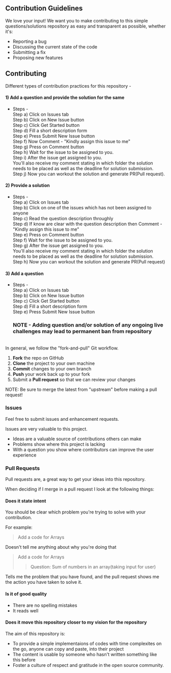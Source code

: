 ## Contribution Guidelines

We love your input! We want you to make contributing to this simple questions/solutions repository as easy and transparent as possible, whether it's:

- Reporting a bug
- Discussing the current state of the code
- Submitting a fix
- Proposing new features


## Contributing

Different types of contribution practices for this repository - 
#### 1) Add a question and provide the solution for the same
- Steps - <br>
  Step a) Click on Issues tab <br>
  Step b) Click on New Issue button <br>
  Step c) Click Get Started button <br>
  Step d) Fill a short description form <br>
  Step e) Press Submit New Issue button <br>
  Step f) Now Comment - "Kindly assign this issue to me" <br>
  Step g) Press on Comment button <br>
  Step h) Wait for the issue to be assigned to you. <br>
  Step i) After the issue get assigned to you. <br>
          You'll also receive my comment stating in which folder the solution needs to be placed as well as the deadline for solution submission. <br>
  Step j) Now you can workout the solution and generate PR(Pull request).
  
#### 2) Provide a solution
- Steps - <br>
  Step a) Click on Issues tab <br>
  Step b) Click on one of the issues which has not been assigned to anyone <br>
  Step c) Read the question description throughly <br>
  Step d) If know are clear with the question description then Comment - "Kindly assign this issue to me" <br>
  Step e) Press on Comment button <br>
  Step f) Wait for the issue to be assigned to you. <br>
  Step g) After the issue get assigned to you. <br>
          You'll also receive my comment stating in which folder the solution needs to be placed as well as the deadline for solution submission. <br>
  Step h) Now you can workout the solution and generate PR(Pull request)
  
#### 3) Add a question
- Steps - <br>
  Step a) Click on Issues tab <br>
  Step b) Click on New Issue button <br>
  Step c) Click Get Started button <br>
  Step d) Fill a short description form <br>
  Step e) Press Submit New Issue button <br>
  
  ### NOTE - Adding question and/or solution of any ongoing live challenges may lead to permanent ban from repository
  
<br>
In general, we follow the "fork-and-pull" Git workflow.

 1. **Fork** the repo on GitHub
 2. **Clone** the project to your own machine
 4. **Commit** changes to your own branch
 5. **Push** your work back up to your fork
 6. Submit a **Pull request** so that we can review your changes

NOTE: Be sure to merge the latest from "upstream" before making a pull request!


### Issues

Feel free to submit issues and enhancement requests.

Issues are very valuable to this project.

* Ideas are a valuable source of contributions others can make
* Problems show where this project is lacking
* With a question you show where contributors can improve the user experience


### Pull Requests

Pull requests are, a great way to get your ideas into this repository.

When deciding if I merge in a pull request I look at the following things:


#### Does it state intent

You should be clear which problem you're trying to solve with your contribution.

For example:

> Add a code for Arrays

Doesn't tell me anything about why you're doing that

> Add a code for Arrays
> > Question: Sum of numbers in an array(taking input for user)

Tells me the problem that you have found, and the pull request shows me the action you have taken to solve it.


#### Is it of good quality

* There are no spelling mistakes
* It reads well


#### Does it move this repository closer to my vision for the repository

The aim of this repository is:

* To provide a simple implementaions of codes with time complexites on the go, anyone can copy and paste, into their project
* The content is usable by someone who hasn't written something like this before
* Foster a culture of respect and gratitude in the open source community.
